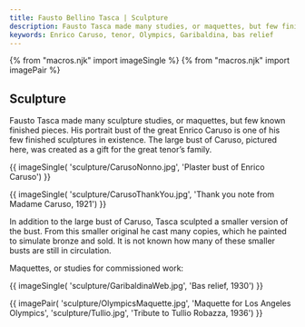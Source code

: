 ```yaml
---
title: Fausto Bellino Tasca | Sculpture
description: Fausto Tasca made many studies, or maquettes, but few finished sculptures survive. His portrait bust of the great Enrico Caruso is one of the few large-scale sculptures remaining.
keywords: Enrico Caruso, tenor, Olympics, Garibaldina, bas relief
---
```

{% from "macros.njk" import imageSingle %}
{% from "macros.njk" import imagePair %}

## Sculpture

Fausto Tasca made many sculpture studies, or maquettes, but few known finished pieces. His portrait bust of the great Enrico Caruso is one of his few finished sculptures in existence. The large bust of Caruso, pictured here, was created as a gift for the great tenor’s family.

{{ imageSingle(
'sculpture/CarusoNonno.jpg',
'Plaster bust of Enrico Caruso')
}}

{{ imageSingle(
'sculpture/CarusoThankYou.jpg',
'Thank you note from Madame Caruso, 1921')
}}

In addition to the large bust of Caruso, Tasca sculpted a smaller version of the bust. From this smaller original he cast many copies, which he painted to simulate bronze and sold. It is not known how many of these smaller busts are still in circulation.

Maquettes, or studies for commissioned work:

{{ imageSingle(
'sculpture/GaribaldinaWeb.jpg',
'Bas relief, 1930')
}}

{{ imagePair(
'sculpture/OlympicsMaquette.jpg',
'Maquette for Los Angeles Olympics',
'sculpture/Tullio.jpg',
'Tribute to Tullio Robazza, 1936')
}}
